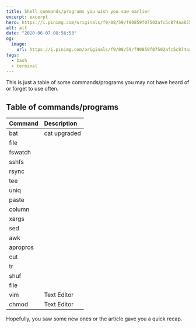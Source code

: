 ```yaml
---
title: Shell commands/programs you wish you saw earlier
excerpt: excerpt
hero: https://i.pinimg.com/originals/f9/08/59/f90859f07502afc5c874aa855b8db701.jpg
alt: alt
date: "2020-06-07 08:56:53"
og:
  image:
    url: https://i.pinimg.com/originals/f9/08/59/f90859f07502afc5c874aa855b8db701.jpg
tags:
  - bash
  - terminal
---
```


This is just a table of some commands/programs you may not have heard of or
forget to use often.

## Table of commands/programs

| Command  | Description  |
| :------- | :----------- |
| bat      | cat upgraded |
| file     |              |
| fswatch  |              |
| sshfs    |              |
| rsync    |              |
| tee      |              |
| uniq     |              |
| paste    |              |
| column   |              |
| xargs    |              |
| sed      |              |
| awk      |              |
| apropros |              |
| cut      |              |
| tr       |              |
| shuf     |              |
| file     |              |
| vim      | Text Editor  |
| chmod      | Text Editor  |

Hopefully, you saw some new ones or the article gave you a quick recap.
